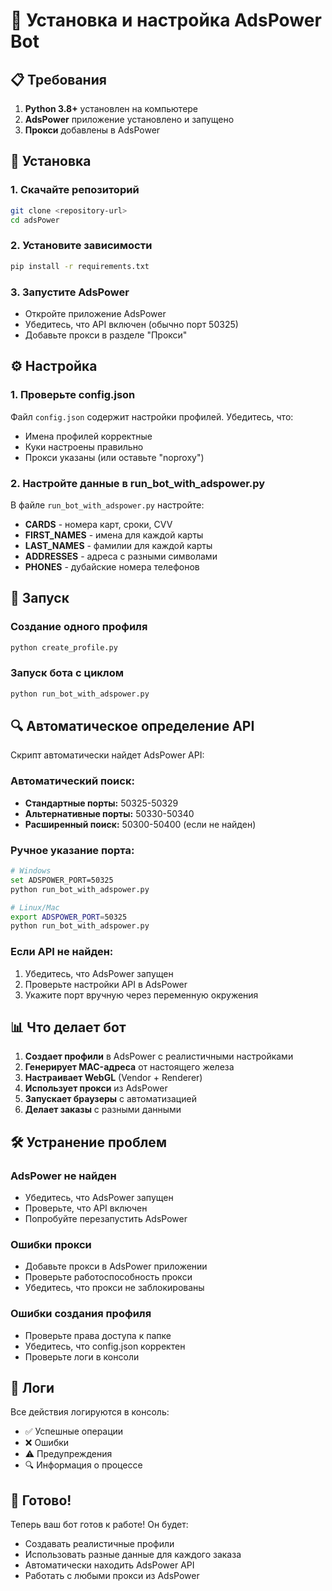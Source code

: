 # 🚀 Установка и настройка AdsPower Bot

## 📋 Требования

1. **Python 3.8+** установлен на компьютере
2. **AdsPower** приложение установлено и запущено
3. **Прокси** добавлены в AdsPower

## 🔧 Установка

### 1. Скачайте репозиторий
```bash
git clone <repository-url>
cd adsPower
```

### 2. Установите зависимости
```bash
pip install -r requirements.txt
```

### 3. Запустите AdsPower
- Откройте приложение AdsPower
- Убедитесь, что API включен (обычно порт 50325)
- Добавьте прокси в разделе "Прокси"

## ⚙️ Настройка

### 1. Проверьте config.json
Файл `config.json` содержит настройки профилей. Убедитесь, что:
- Имена профилей корректные
- Куки настроены правильно
- Прокси указаны (или оставьте "noproxy")

### 2. Настройте данные в run_bot_with_adspower.py
В файле `run_bot_with_adspower.py` настройте:
- **CARDS** - номера карт, сроки, CVV
- **FIRST_NAMES** - имена для каждой карты
- **LAST_NAMES** - фамилии для каждой карты
- **ADDRESSES** - адреса с разными символами
- **PHONES** - дубайские номера телефонов

## 🎯 Запуск

### Создание одного профиля
```bash
python create_profile.py
```

### Запуск бота с циклом
```bash
python run_bot_with_adspower.py
```

## 🔍 Автоматическое определение API

Скрипт автоматически найдет AdsPower API:

### Автоматический поиск:
- **Стандартные порты:** 50325-50329
- **Альтернативные порты:** 50330-50340
- **Расширенный поиск:** 50300-50400 (если не найден)

### Ручное указание порта:
```bash
# Windows
set ADSPOWER_PORT=50325
python run_bot_with_adspower.py

# Linux/Mac
export ADSPOWER_PORT=50325
python run_bot_with_adspower.py
```

### Если API не найден:
1. Убедитесь, что AdsPower запущен
2. Проверьте настройки API в AdsPower
3. Укажите порт вручную через переменную окружения

## 📊 Что делает бот

1. **Создает профили** в AdsPower с реалистичными настройками
2. **Генерирует MAC-адреса** от настоящего железа
3. **Настраивает WebGL** (Vendor + Renderer)
4. **Использует прокси** из AdsPower
5. **Запускает браузеры** с автоматизацией
6. **Делает заказы** с разными данными

## 🛠️ Устранение проблем

### AdsPower не найден
- Убедитесь, что AdsPower запущен
- Проверьте, что API включен
- Попробуйте перезапустить AdsPower

### Ошибки прокси
- Добавьте прокси в AdsPower приложении
- Проверьте работоспособность прокси
- Убедитесь, что прокси не заблокированы

### Ошибки создания профиля
- Проверьте права доступа к папке
- Убедитесь, что config.json корректен
- Проверьте логи в консоли

## 📝 Логи

Все действия логируются в консоль:
- ✅ Успешные операции
- ❌ Ошибки
- ⚠️ Предупреждения
- 🔍 Информация о процессе

## 🎉 Готово!

Теперь ваш бот готов к работе! Он будет:
- Создавать реалистичные профили
- Использовать разные данные для каждого заказа
- Автоматически находить AdsPower API
- Работать с любыми прокси из AdsPower
